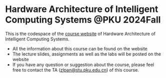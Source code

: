 # Hardware Architecture of Intelligent Computing Systems @PKU 2024Fall

This is the codespace of the [course website](https://aiarchpku.github.io/2024Fall) of Hardware Architecture of Intelligent Computing Systems.

* All the information about this course can be found on the website
* The lecture slides, assignments as well as the labs will be posted on the website
* If you have any question or suggestion about the course, please feel free to contact the TA (zlpan@stu.pku.edu.cn) of this course. 
